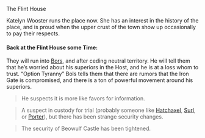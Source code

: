 The Flint House

Katelyn Wooster runs the place now. She has an interest in the history of the place, and is proud when the upper crust of the town show up occasionally to pay their respects. 


#### Back at the Flint House some Time:

They will run into [Bors](/p/bols.md), and after ceding neutral territory. He will tell them that he’s worried about his superiors in the Host, and he is at a loss whom to trust.
“Option Tyranny” Bols tells them that there are rumors that the Iron Gate is compromised, and there is a ton of powerful movement around his superiors. 

> He suspects it is more like favors for information.

>A suspect in custody for trial (probably someone like [Hatchaxel](/p/hatchaxel.md), [Surl](/p/surl.md), or [Porter](/p/porter.md)), but there has been strange security changes.

> The security of Beowulf Castle has been tightened.
